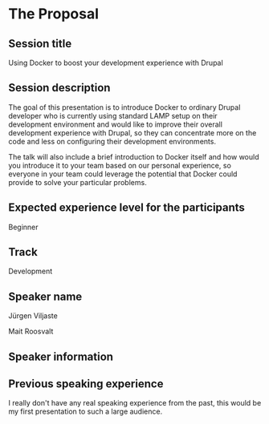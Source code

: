 # The Proposal

## Session title
Using Docker to boost your development experience with Drupal

## Session description
The goal of this presentation is to introduce Docker to ordinary Drupal 
developer who is currently using standard LAMP setup on their development 
environment and would like to improve their overall development experience with 
Drupal, so they can concentrate more on the code and less on configuring their 
development environments.

The talk will also include a brief introduction to Docker itself and how would
you introduce it to your team based on our personal experience, so everyone in
your team could leverage the potential that Docker could provide to solve your 
particular problems.

## Expected experience level for the participants
Beginner

## Track
Development

## Speaker name
Jürgen Viljaste

Mait Roosvalt

## Speaker information


## Previous speaking experience
I really don't have any real speaking experience from the past, this would be my first presentation to such a large audience.